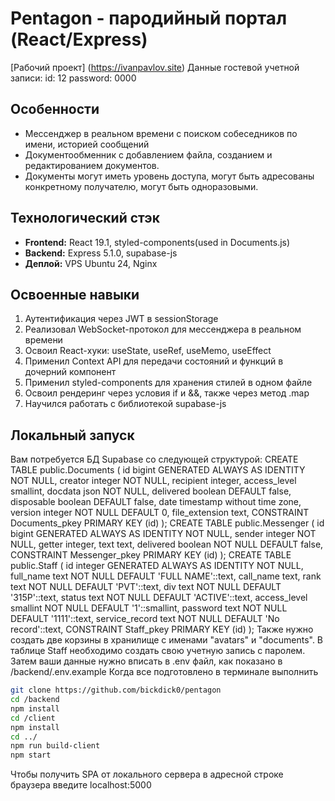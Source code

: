 # Pentagon - пародийный портал (React/Express)
[Рабочий проект] (https://ivanpavlov.site)
Данные гостевой учетной записи: 
id: 12 
password: 0000

## Особенности
- Мессенджер в реальном времени с поиском собеседников по имени, историей сообщений
- Документообменник с добавлением файла, созданием и редактированием документов.
- Документы могут иметь уровень доступа, могут быть адресованы конкретному получателю, могут быть одноразовыми. 

## Технологический стэк
- **Frontend:** React 19.1, styled-components(used in Documents.js)
- **Backend:** Express 5.1.0, supabase-js
- **Деплой:** VPS Ubuntu 24, Nginx

## Освоенные навыки
1. Аутентификация через JWT в sessionStorage
1. Реализовал WebSocket-протокол для мессенджера в реальном времени
2. Освоил React-хуки: useState, useRef, useMemo, useEffect
3. Применил Context API для передачи состояний и функций в дочерний компонент
4. Применил styled-components для хранения стилей в одном файле
5. Освоил рендеринг через условия if и &&, также через метод .map
6. Научился работать c библиотекой supabase-js

## Локальный запуск
Вам потребуется БД Supabase со следующей структурой:
CREATE TABLE public.Documents (
  id bigint GENERATED ALWAYS AS IDENTITY NOT NULL,
  creator integer NOT NULL,
  recipient integer,
  access_level smallint,
  docdata json NOT NULL,
  delivered boolean DEFAULT false,
  disposable boolean DEFAULT false,
  date timestamp without time zone,
  version integer NOT NULL DEFAULT 0,
  file_extension text,
  CONSTRAINT Documents_pkey PRIMARY KEY (id)
);
CREATE TABLE public.Messenger (
  id bigint GENERATED ALWAYS AS IDENTITY NOT NULL,
  sender integer NOT NULL,
  getter integer,
  text text,
  delivered boolean NOT NULL DEFAULT false,
  CONSTRAINT Messenger_pkey PRIMARY KEY (id)
);
CREATE TABLE public.Staff (
  id integer GENERATED ALWAYS AS IDENTITY NOT NULL,
  full_name text NOT NULL DEFAULT 'FULL NAME'::text,
  call_name text,
  rank text NOT NULL DEFAULT 'PVT'::text,
  div text NOT NULL DEFAULT '315P'::text,
  status text NOT NULL DEFAULT 'ACTIVE'::text,
  access_level smallint NOT NULL DEFAULT '1'::smallint,
  password text NOT NULL DEFAULT '1111'::text,
  service_record text NOT NULL DEFAULT 'No record'::text,
  CONSTRAINT Staff_pkey PRIMARY KEY (id)
);
Также нужно создать две корзины в хранилище с именами "avatars" и "documents".
В таблице Staff необходимо создать свою учетную запись с паролем. 
Затем ваши данные нужно вписать в .env файл, как показано в /backend/.env.example
Когда все подготовлено в терминале выполнить
```bash
git clone https://github.com/bickdick0/pentagon
cd /backend
npm install
cd /client
npm install
cd ../
npm run build-client
npm start
```
Чтобы получить SPA от локального сервера в адресной строке браузера введите localhost:5000
